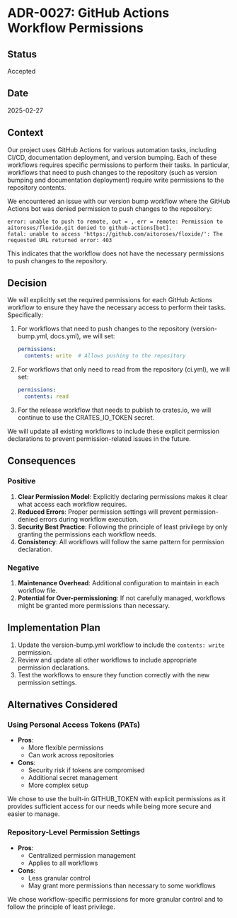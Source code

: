 # ADR-0027: GitHub Actions Workflow Permissions

## Status

Accepted

## Date

2025-02-27

## Context

Our project uses GitHub Actions for various automation tasks, including CI/CD, documentation deployment, and version bumping. Each of these workflows requires specific permissions to perform their tasks. In particular, workflows that need to push changes to the repository (such as version bumping and documentation deployment) require write permissions to the repository contents.

We encountered an issue with our version bump workflow where the GitHub Actions bot was denied permission to push changes to the repository:

```
error: unable to push to remote, out = , err = remote: Permission to aitoroses/floxide.git denied to github-actions[bot].
fatal: unable to access 'https://github.com/aitoroses/floxide/': The requested URL returned error: 403
```

This indicates that the workflow does not have the necessary permissions to push changes to the repository.

## Decision

We will explicitly set the required permissions for each GitHub Actions workflow to ensure they have the necessary access to perform their tasks. Specifically:

1. For workflows that need to push changes to the repository (version-bump.yml, docs.yml), we will set:
   ```yaml
   permissions:
     contents: write  # Allows pushing to the repository
   ```

2. For workflows that only need to read from the repository (ci.yml), we will set:
   ```yaml
   permissions:
     contents: read
   ```

3. For the release workflow that needs to publish to crates.io, we will continue to use the CRATES_IO_TOKEN secret.

We will update all existing workflows to include these explicit permission declarations to prevent permission-related issues in the future.

## Consequences

### Positive

1. **Clear Permission Model**: Explicitly declaring permissions makes it clear what access each workflow requires.
2. **Reduced Errors**: Proper permission settings will prevent permission-denied errors during workflow execution.
3. **Security Best Practice**: Following the principle of least privilege by only granting the permissions each workflow needs.
4. **Consistency**: All workflows will follow the same pattern for permission declaration.

### Negative

1. **Maintenance Overhead**: Additional configuration to maintain in each workflow file.
2. **Potential for Over-permissioning**: If not carefully managed, workflows might be granted more permissions than necessary.

## Implementation Plan

1. Update the version-bump.yml workflow to include the `contents: write` permission.
2. Review and update all other workflows to include appropriate permission declarations.
3. Test the workflows to ensure they function correctly with the new permission settings.

## Alternatives Considered

### Using Personal Access Tokens (PATs)

- **Pros**:
  - More flexible permissions
  - Can work across repositories
- **Cons**:
  - Security risk if tokens are compromised
  - Additional secret management
  - More complex setup

We chose to use the built-in GITHUB_TOKEN with explicit permissions as it provides sufficient access for our needs while being more secure and easier to manage.

### Repository-Level Permission Settings

- **Pros**:
  - Centralized permission management
  - Applies to all workflows
- **Cons**:
  - Less granular control
  - May grant more permissions than necessary to some workflows

We chose workflow-specific permissions for more granular control and to follow the principle of least privilege. 